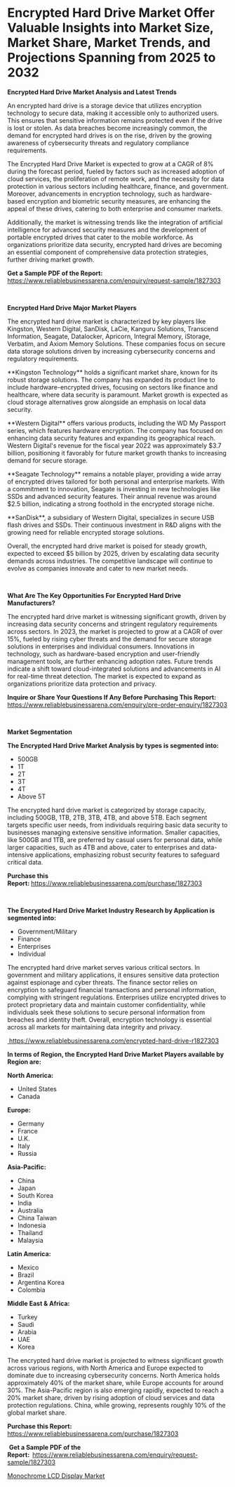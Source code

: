 <p><h1>Encrypted Hard Drive Market Offer Valuable Insights into Market Size, Market Share, Market Trends, and Projections Spanning from 2025 to 2032</h1></p><p><strong>Encrypted Hard Drive Market Analysis and Latest Trends</strong></p>
<p><p>An encrypted hard drive is a storage device that utilizes encryption technology to secure data, making it accessible only to authorized users. This ensures that sensitive information remains protected even if the drive is lost or stolen. As data breaches become increasingly common, the demand for encrypted hard drives is on the rise, driven by the growing awareness of cybersecurity threats and regulatory compliance requirements.</p><p>The Encrypted Hard Drive Market is expected to grow at a CAGR of 8% during the forecast period, fueled by factors such as increased adoption of cloud services, the proliferation of remote work, and the necessity for data protection in various sectors including healthcare, finance, and government. Moreover, advancements in encryption technology, such as hardware-based encryption and biometric security measures, are enhancing the appeal of these drives, catering to both enterprise and consumer markets.</p><p>Additionally, the market is witnessing trends like the integration of artificial intelligence for advanced security measures and the development of portable encrypted drives that cater to the mobile workforce. As organizations prioritize data security, encrypted hard drives are becoming an essential component of comprehensive data protection strategies, further driving market growth.</p></p>
<p><strong>Get a Sample PDF of the Report:&nbsp;</strong> <a href="https://www.reliablebusinessarena.com/enquiry/request-sample/1827303?utm_campaign=1909&utm_medium=2&utm_source=Github&utm_content=ia&utm_term=12022025&utm_id=encrypted-hard-drive">https://www.reliablebusinessarena.com/enquiry/request-sample/1827303</a></p>
<p>&nbsp;</p>
<p><strong>Encrypted Hard Drive Major Market Players</strong></p>
<p><p>The encrypted hard drive market is characterized by key players like Kingston, Western Digital, SanDisk, LaCie, Kanguru Solutions, Transcend Information, Seagate, Datalocker, Apricorn, Integral Memory, iStorage, Verbatim, and Axiom Memory Solutions. These companies focus on secure data storage solutions driven by increasing cybersecurity concerns and regulatory requirements.</p><p>**Kingston Technology** holds a significant market share, known for its robust storage solutions. The company has expanded its product line to include hardware-encrypted drives, focusing on sectors like finance and healthcare, where data security is paramount. Market growth is expected as cloud storage alternatives grow alongside an emphasis on local data security.</p><p>**Western Digital** offers various products, including the WD My Passport series, which features hardware encryption. The company has focused on enhancing data security features and expanding its geographical reach. Western Digital's revenue for the fiscal year 2022 was approximately $3.7 billion, positioning it favorably for future market growth thanks to increasing demand for secure storage.</p><p>**Seagate Technology** remains a notable player, providing a wide array of encrypted drives tailored for both personal and enterprise markets. With a commitment to innovation, Seagate is investing in new technologies like SSDs and advanced security features. Their annual revenue was around $2.5 billion, indicating a strong foothold in the encrypted storage niche.</p><p>**SanDisk**, a subsidiary of Western Digital, specializes in secure USB flash drives and SSDs. Their continuous investment in R&D aligns with the growing need for reliable encrypted storage solutions.</p><p>Overall, the encrypted hard drive market is poised for steady growth, expected to exceed $5 billion by 2025, driven by escalating data security demands across industries. The competitive landscape will continue to evolve as companies innovate and cater to new market needs.</p></p>
<p>&nbsp;</p>
<p><strong>What Are The Key Opportunities For Encrypted Hard Drive Manufacturers?</strong></p>
<p><p>The encrypted hard drive market is witnessing significant growth, driven by increasing data security concerns and stringent regulatory requirements across sectors. In 2023, the market is projected to grow at a CAGR of over 15%, fueled by rising cyber threats and the demand for secure storage solutions in enterprises and individual consumers. Innovations in technology, such as hardware-based encryption and user-friendly management tools, are further enhancing adoption rates. Future trends indicate a shift toward cloud-integrated solutions and advancements in AI for real-time threat detection. The market is expected to expand as organizations prioritize data protection and privacy.</p></p>
<p><strong>Inquire or Share Your Questions If Any Before Purchasing This Report:</strong> <a href="https://www.reliablebusinessarena.com/enquiry/pre-order-enquiry/1827303?utm_campaign=1909&utm_medium=2&utm_source=Github&utm_content=ia&utm_term=12022025&utm_id=encrypted-hard-drive">https://www.reliablebusinessarena.com/enquiry/pre-order-enquiry/1827303</a></p>
<p>&nbsp;</p>
<p><strong>Market Segmentation</strong></p>
<p><strong>The Encrypted Hard Drive Market Analysis by types is segmented into:</strong></p>
<p><ul><li>500GB</li><li>1T</li><li>2T</li><li>3T</li><li>4T</li><li>Above 5T</li></ul></p>
<p><p>The encrypted hard drive market is categorized by storage capacity, including 500GB, 1TB, 2TB, 3TB, 4TB, and above 5TB. Each segment targets specific user needs, from individuals requiring basic data security to businesses managing extensive sensitive information. Smaller capacities, like 500GB and 1TB, are preferred by casual users for personal data, while larger capacities, such as 4TB and above, cater to enterprises and data-intensive applications, emphasizing robust security features to safeguard critical data.</p></p>
<p><strong>Purchase this Report:&nbsp;</strong><a href="https://www.reliablebusinessarena.com/purchase/1827303?utm_campaign=1909&utm_medium=2&utm_source=Github&utm_content=ia&utm_term=12022025&utm_id=encrypted-hard-drive">https://www.reliablebusinessarena.com/purchase/1827303</a></p>
<p>&nbsp;</p>
<p><strong>The Encrypted Hard Drive Market Industry Research by Application is segmented into:</strong></p>
<p><ul><li>Government/Military</li><li>Finance</li><li>Enterprises</li><li>Individual</li></ul></p>
<p><p>The encrypted hard drive market serves various critical sectors. In government and military applications, it ensures sensitive data protection against espionage and cyber threats. The finance sector relies on encryption to safeguard financial transactions and personal information, complying with stringent regulations. Enterprises utilize encrypted drives to protect proprietary data and maintain customer confidentiality, while individuals seek these solutions to secure personal information from breaches and identity theft. Overall, encryption technology is essential across all markets for maintaining data integrity and privacy.</p></p>
<p><a href="https://www.reliablebusinessarena.com/encrypted-hard-drive-r1827303?utm_campaign=1909&utm_medium=2&utm_source=Github&utm_content=ia&utm_term=12022025&utm_id=encrypted-hard-drive">&nbsp;https://www.reliablebusinessarena.com/encrypted-hard-drive-r1827303</a></p>
<p><strong>In terms of Region, the Encrypted Hard Drive Market Players available by Region are:</strong></p>
<p>
    <p> <strong> North America: </strong>
        <ul>
            <li>United States</li>
            <li>Canada</li>
        </ul>
        </p> 
    <p> <strong> Europe: </strong>
        <ul>
            <li>Germany</li>
            <li>France</li>
            <li>U.K.</li>
            <li>Italy</li>
            <li>Russia</li>
        </ul>
        </p> 
    <p> <strong> Asia-Pacific: </strong>
        <ul>
            <li>China</li>
            <li>Japan</li>
            <li>South Korea</li>
            <li>India</li>
            <li>Australia</li>
            <li>China Taiwan</li>
            <li>Indonesia</li>
            <li>Thailand</li>
            <li>Malaysia</li>
        </ul>
        </p> 
    <p> <strong> Latin America: </strong>
        <ul>
            <li>Mexico</li>
            <li>Brazil</li>
            <li>Argentina Korea</li>
            <li>Colombia</li>
        </ul>
        </p> 
    <p> <strong> Middle East & Africa: </strong>
        <ul>
            <li>Turkey</li>
            <li>Saudi</li>
            <li>Arabia</li>
            <li>UAE</li>
            <li>Korea</li>
        </ul>
    </p>
    </p>
<p><p>The encrypted hard drive market is projected to witness significant growth across various regions, with North America and Europe expected to dominate due to increasing cybersecurity concerns. North America holds approximately 40% of the market share, while Europe accounts for around 30%. The Asia-Pacific region is also emerging rapidly, expected to reach a 20% market share, driven by rising adoption of cloud services and data protection regulations. China, while growing, represents roughly 10% of the global market share.</p></p>
<p><strong>Purchase this Report: </strong><a href="https://www.reliablebusinessarena.com/purchase/1827303?utm_campaign=1909&utm_medium=2&utm_source=Github&utm_content=ia&utm_term=12022025&utm_id=encrypted-hard-drive">https://www.reliablebusinessarena.com/purchase/1827303</a></p>
<p>&nbsp;<strong>Get a Sample PDF of the Report:&nbsp;&nbsp;</strong><a href="https://www.reliablebusinessarena.com/enquiry/request-sample/1827303?utm_campaign=1909&utm_medium=2&utm_source=Github&utm_content=ia&utm_term=12022025&utm_id=encrypted-hard-drive">https://www.reliablebusinessarena.com/enquiry/request-sample/1827303</a></p>
<p><strong></strong></p>
<p><p><a href="https://github.com/luckyshygirl/Market-Research-Report-List-7/blob/main/monochrome-lcd-display-market.md?utm_campaign=1909&utm_medium=2&utm_source=Github&utm_content=ia&utm_term=12022025&utm_id=encrypted-hard-drive">Monochrome LCD Display Market</a></p></p>